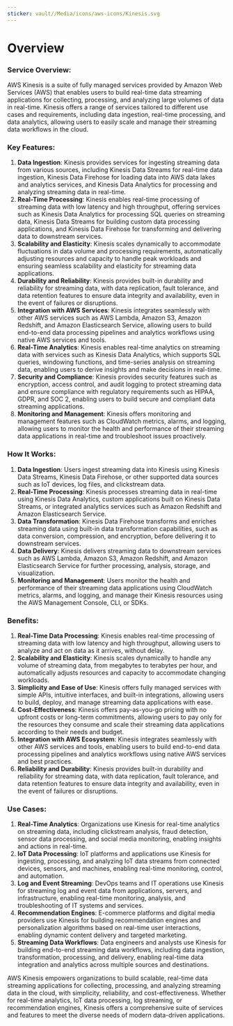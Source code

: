 ```yaml
---
sticker: vault//Media/icons/aws-icons/Kinesis.svg
---
```

# Overview

### Service Overview:

AWS Kinesis is a suite of fully managed services provided by Amazon Web Services (AWS) that enables users to build real-time data streaming applications for collecting, processing, and analyzing large volumes of data in real-time. Kinesis offers a range of services tailored to different use cases and requirements, including data ingestion, real-time processing, and data analytics, allowing users to easily scale and manage their streaming data workflows in the cloud.

### Key Features:

1. **Data Ingestion**: Kinesis provides services for ingesting streaming data from various sources, including Kinesis Data Streams for real-time data ingestion, Kinesis Data Firehose for loading data into AWS data lakes and analytics services, and Kinesis Data Analytics for processing and analyzing streaming data in real-time.
2. **Real-Time Processing**: Kinesis enables real-time processing of streaming data with low latency and high throughput, offering services such as Kinesis Data Analytics for processing SQL queries on streaming data, Kinesis Data Streams for building custom data processing applications, and Kinesis Data Firehose for transforming and delivering data to downstream services.
3. **Scalability and Elasticity**: Kinesis scales dynamically to accommodate fluctuations in data volume and processing requirements, automatically adjusting resources and capacity to handle peak workloads and ensuring seamless scalability and elasticity for streaming data applications.
4. **Durability and Reliability**: Kinesis provides built-in durability and reliability for streaming data, with data replication, fault tolerance, and data retention features to ensure data integrity and availability, even in the event of failures or disruptions.
5. **Integration with AWS Services**: Kinesis integrates seamlessly with other AWS services such as AWS Lambda, Amazon S3, Amazon Redshift, and Amazon Elasticsearch Service, allowing users to build end-to-end data processing pipelines and analytics workflows using native AWS services and tools.
6. **Real-Time Analytics**: Kinesis enables real-time analytics on streaming data with services such as Kinesis Data Analytics, which supports SQL queries, windowing functions, and time-series analysis on streaming data, enabling users to derive insights and make decisions in real-time.
7. **Security and Compliance**: Kinesis provides security features such as encryption, access control, and audit logging to protect streaming data and ensure compliance with regulatory requirements such as HIPAA, GDPR, and SOC 2, enabling users to build secure and compliant data streaming applications.
8. **Monitoring and Management**: Kinesis offers monitoring and management features such as CloudWatch metrics, alarms, and logging, allowing users to monitor the health and performance of their streaming data applications in real-time and troubleshoot issues proactively.

### How It Works:

1. **Data Ingestion**: Users ingest streaming data into Kinesis using Kinesis Data Streams, Kinesis Data Firehose, or other supported data sources such as IoT devices, log files, and clickstream data.
2. **Real-Time Processing**: Kinesis processes streaming data in real-time using Kinesis Data Analytics, custom applications built on Kinesis Data Streams, or integrated analytics services such as Amazon Redshift and Amazon Elasticsearch Service.
3. **Data Transformation**: Kinesis Data Firehose transforms and enriches streaming data using built-in data transformation capabilities, such as data conversion, compression, and encryption, before delivering it to downstream services.
4. **Data Delivery**: Kinesis delivers streaming data to downstream services such as AWS Lambda, Amazon S3, Amazon Redshift, and Amazon Elasticsearch Service for further processing, analysis, storage, and visualization.
5. **Monitoring and Management**: Users monitor the health and performance of their streaming data applications using CloudWatch metrics, alarms, and logging, and manage their Kinesis resources using the AWS Management Console, CLI, or SDKs.

### Benefits:

1. **Real-Time Data Processing**: Kinesis enables real-time processing of streaming data with low latency and high throughput, allowing users to analyze and act on data as it arrives, without delay.
2. **Scalability and Elasticity**: Kinesis scales dynamically to handle any volume of streaming data, from megabytes to terabytes per hour, and automatically adjusts resources and capacity to accommodate changing workloads.
3. **Simplicity and Ease of Use**: Kinesis offers fully managed services with simple APIs, intuitive interfaces, and built-in integrations, allowing users to build, deploy, and manage streaming data applications with ease.
4. **Cost-Effectiveness**: Kinesis offers pay-as-you-go pricing with no upfront costs or long-term commitments, allowing users to pay only for the resources they consume and scale their streaming data applications according to their needs and budget.
5. **Integration with AWS Ecosystem**: Kinesis integrates seamlessly with other AWS services and tools, enabling users to build end-to-end data processing pipelines and analytics workflows using native AWS services and best practices.
6. **Reliability and Durability**: Kinesis provides built-in durability and reliability for streaming data, with data replication, fault tolerance, and data retention features to ensure data integrity and availability, even in the event of failures or disruptions.

### Use Cases:

1. **Real-Time Analytics**: Organizations use Kinesis for real-time analytics on streaming data, including clickstream analysis, fraud detection, sensor data processing, and social media monitoring, enabling insights and actions in real-time.
2. **IoT Data Processing**: IoT platforms and applications use Kinesis for ingesting, processing, and analyzing IoT data streams from connected devices, sensors, and machines, enabling real-time monitoring, control, and automation.
3. **Log and Event Streaming**: DevOps teams and IT operations use Kinesis for streaming log and event data from applications, servers, and infrastructure, enabling real-time monitoring, analysis, and troubleshooting of IT systems and services.
4. **Recommendation Engines**: E-commerce platforms and digital media providers use Kinesis for building recommendation engines and personalization algorithms based on real-time user interactions, enabling dynamic content delivery and targeted marketing.
5. **Streaming Data Workflows**: Data engineers and analysts use Kinesis for building end-to-end streaming data workflows, including data ingestion, transformation, processing, and delivery, enabling real-time data integration and analytics across multiple sources and destinations.

AWS Kinesis empowers organizations to build scalable, real-time data streaming applications for collecting, processing, and analyzing streaming data in the cloud, with simplicity, reliability, and cost-effectiveness. Whether for real-time analytics, IoT data processing, log streaming, or recommendation engines, Kinesis offers a comprehensive suite of services and features to meet the diverse needs of modern data-driven applications.
